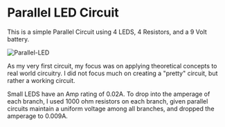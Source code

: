 # Parallel LED Circuit
This is a simple Parallel Circuit using 4 LEDS, 4 Resistors, and a 9 Volt battery.

![Parallel-LED](https://github.com/user-attachments/assets/b10980d9-6426-4b2c-b946-7c75ab4057a1)

As my very first circuit, my focus was on applying theoretical concepts to real world circuitry. I did not focus much on creating a "pretty" circuit, but rather a working circuit.

Small LEDS have an Amp rating of 0.02A. To drop into the amperage of each branch, I used 1000 ohm resistors on each branch, given parallel circuits maintain a uniform voltage among all branches, and dropped the amperage to 0.009A.
